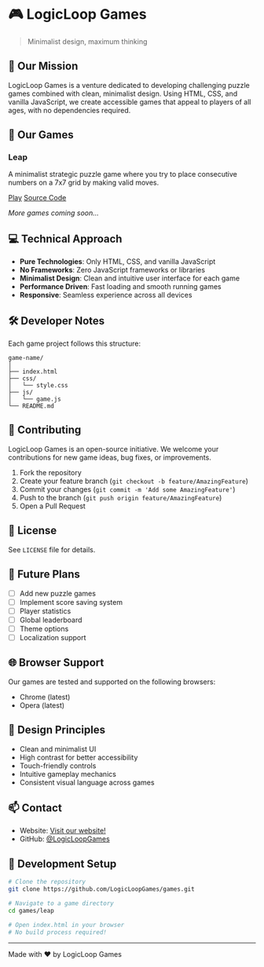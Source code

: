 # 🎮 LogicLoop Games

> Minimalist design, maximum thinking

## 🎯 Our Mission

LogicLoop Games is a venture dedicated to developing challenging puzzle games combined with clean, minimalist design. Using HTML, CSS, and vanilla JavaScript, we create accessible games that appeal to players of all ages, with no dependencies required.

## 🎲 Our Games

### Leap
A minimalist strategic puzzle game where you try to place consecutive numbers on a 7x7 grid by making valid moves.

[Play](https://logicloopgames.github.io/Leap/)
[Source Code](https://github.com/LogicLoopGames/Leap)

*More games coming soon...*

## 💻 Technical Approach

- **Pure Technologies**: Only HTML, CSS, and vanilla JavaScript
- **No Frameworks**: Zero JavaScript frameworks or libraries
- **Minimalist Design**: Clean and intuitive user interface for each game
- **Performance Driven**: Fast loading and smooth running games
- **Responsive**: Seamless experience across all devices

## 🛠 Developer Notes

Each game project follows this structure:

```
game-name/
│
├── index.html
├── css/
│   └── style.css
├── js/
│   └── game.js
└── README.md
```

## 🤝 Contributing

LogicLoop Games is an open-source initiative. We welcome your contributions for new game ideas, bug fixes, or improvements.

1. Fork the repository
2. Create your feature branch (`git checkout -b feature/AmazingFeature`)
3. Commit your changes (`git commit -m 'Add some AmazingFeature'`)
4. Push to the branch (`git push origin feature/AmazingFeature`)
5. Open a Pull Request

## 📜 License

See `LICENSE` file for details.

## 🎯 Future Plans

- [ ] Add new puzzle games
- [ ] Implement score saving system
- [ ] Player statistics
- [ ] Global leaderboard
- [ ] Theme options
- [ ] Localization support

## 🌐 Browser Support

Our games are tested and supported on the following browsers:
- Chrome (latest)
- Opera (latest)

## 🎨 Design Principles

- Clean and minimalist UI
- High contrast for better accessibility
- Touch-friendly controls
- Intuitive gameplay mechanics
- Consistent visual language across games

## 📫 Contact
- Website: [Visit our website!](https://logicloopgames.github.io/Leap/)
- GitHub: [@LogicLoopGames]([link](https://github.com/LogicLoopGames))

## 🔧 Development Setup

```bash
# Clone the repository
git clone https://github.com/LogicLoopGames/games.git

# Navigate to a game directory
cd games/leap

# Open index.html in your browser
# No build process required!
```

---
Made with ❤️ by LogicLoop Games
